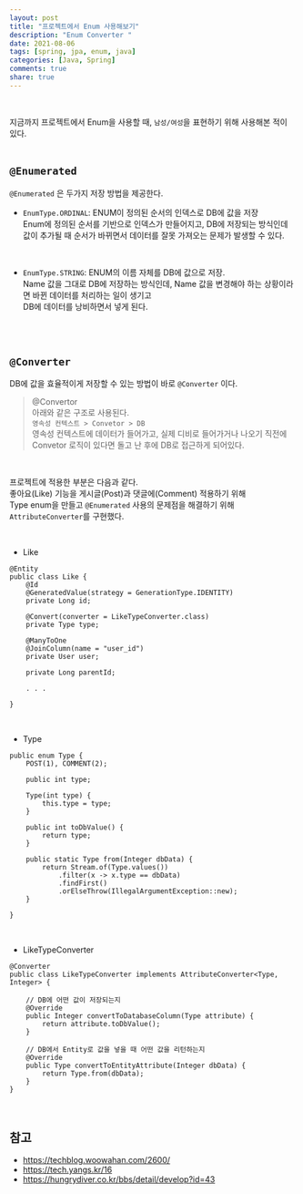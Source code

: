 ```yaml
---
layout: post    
title: "프로젝트에서 Enum 사용해보기"      
description: "Enum Converter "      
date: 2021-08-06    
tags: [spring, jpa, enum, java]     
categories: [Java, Spring]      
comments: true     
share: true  
---   
```


<br />     

지금까지 프로젝트에서 Enum을 사용할 때, `남성/여성`을 표현하기 위해 사용해본 적이 있다.  
<br />    

## `@Enumerated`       
`@Enumerated` 은 두가지 저장 방법을 제공한다.   

* `EnumType.ORDINAL`: ENUM이 정의된 순서의 인덱스로 DB에 값을 저장         
  Enum에 정의된 순서를 기반으로 인덱스가 만들어지고, DB에 저장되는 방식인데      
  값이 추가될 때 순서가 바뀌면서 데이터를 잘못 가져오는 문제가 발생할 수 있다.             
<br />          


* `EnumType.STRING`: ENUM의 이름 자체를 DB에 값으로 저장.      
  Name 값을 그대로 DB에 저장하는 방식인데, Name 값을 변경해야 하는 상황이라면 바뀐 데이터를 처리하는 일이 생기고        
  DB에 데이터를 낭비하면서 넣게 된다.      
  

<br />     
<br />    


## `@Converter`    
DB에 값을 효율적이게 저장할 수 있는 방법이 바로 `@Converter` 이다.   

> @Convertor    
> 아래와 같은 구조로 사용된다.      
> `영속성 컨텍스트 > Convetor > DB`         
> 영속성 컨텍스트에 데이터가 들어가고, 실제 디비로 들어가거나 나오기 직전에     
> Convetor 로직이 있다면 돌고 난 후에 DB로 접근하게 되어있다.     

 
<br />    


프로젝트에 적용한 부분은 다음과 같다.  
좋아요(Like) 기능을 게시글(Post)과 댓글에(Comment) 적용하기 위해     
Type enum을 만들고 `@Enumerated` 사용의 문제점을 해결하기 위해    
`AttributeConverter`를 구현했다.      

<br />     

* Like  
```
@Entity
public class Like {
	@Id
	@GeneratedValue(strategy = GenerationType.IDENTITY)
	private Long id;

	@Convert(converter = LikeTypeConverter.class)
	private Type type;

	@ManyToOne
	@JoinColumn(name = "user_id")
	private User user;

	private Long parentId;

	. . .

}
```

<br />    

* Type   
```
public enum Type {
	POST(1), COMMENT(2);

	public int type;

	Type(int type) {
		this.type = type;
	}

	public int toDbValue() {
		return type;
	}

	public static Type from(Integer dbData) {
		return Stream.of(Type.values())
			.filter(x -> x.type == dbData)
			.findFirst()
			.orElseThrow(IllegalArgumentException::new);
	}

}
```

<br />    


* LikeTypeConverter       
```
@Converter
public class LikeTypeConverter implements AttributeConverter<Type, Integer> {

    // DB에 어떤 값이 저장되는지 
	@Override
	public Integer convertToDatabaseColumn(Type attribute) {
		return attribute.toDbValue();
	}
	
    // DB에서 Entity로 값을 넣을 때 어떤 값을 리턴하는지 
	@Override
	public Type convertToEntityAttribute(Integer dbData) {
		return Type.from(dbData);
	}
}
```

<br />    


## 참고       
* <https://techblog.woowahan.com/2600/>   
* <https://tech.yangs.kr/16>    
* <https://hungrydiver.co.kr/bbs/detail/develop?id=43>    

